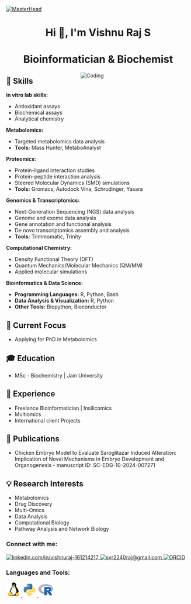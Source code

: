 
[![MasterHead](https://d2u1z1lopyfwlx.cloudfront.net/thumbnails/3e50c2d0-5567-5383-87c8-9cec19e86b1e/fab81a65-2c50-5a4f-a0f6-a4279f631876.jpg)](link-to-where-image-should-point)

<h1 align="center">Hi 👋, I'm Vishnu Raj S</h1>
<h1 align="center">Bioinformatician & Biochemist</h1> 

<img align="right" alt="Coding" width="300" src="https://mhi-omics.org/wp-content/uploads/2020/12/peek-2020-12-18-11-32.gif"> 

## 🚀 Skills

**in vitro lab skills:**
* Antioxidant assays
* Biochemical assays
* Analytical chemistry


**Metabolomics:**
* Targeted metabolomics data analysis
* **Tools:** Mass Hunter, MetaboAnalyst

**Proteomics:**
* Protein-ligand interaction studies
* Protein-peptide interaction analysis
* Steered Molecular Dynamics (SMD) simulations 
* **Tools:** Gromacs, Autodock Vina, Schrodinger, Yasara

**Genomics & Transcriptomics:**
* Next-Generation Sequencing (NGS) data analysis 
* Genome and exome data analysis
* Gene annotation and functional analysis
* De novo transcriptomics assembly and analysis
* **Tools:** Trimmomatic, Trinity

**Computational Chemistry:**
* Density Functional Theory (DFT)
* Quantum Mechanics/Molecular Mechanics (QM/MM)
* Applied molecular simulations

**Bioinformatics & Data Science:**
* **Programming Languages:** R, Python, Bash
* **Data Analysis & Visualization:** R, Python
* **Other Tools:** Biopython, Bioconductor

## 🌱  Current Focus
* Applying for PhD in Metabolomics

## 🎓 Education
* MSc - Biochemistry | Jain University 

## 💼 Experience 
* Freelance Bioinformatician | Insilicomics
* Multiomics
* International client Projects

## 📝 Publications
* Chicken Embryo Model to Evaluate Saroglitazar Induced Alteration: Implication of Novel Mechanisms in Embryo Development and Organogenesis - manuscript ID: SC-EDG-10-2024-007271

## 💡 Research Interests
* Metabolomics
* Drug Discovery
* Multi-Omics
* Data Analysis
* Computational Biology
* Pathway Analysis and Network Biology
  
<h3 align="left">Connect with me:</h3>
<p align="left">
    <a href="https://linkedin.com/in/vishnuraj-161214217" target="_blank">
        <img align="center" src="https://raw.githubusercontent.com/rahuldkjain/github-profile-readme-generator/master/src/images/icons/Social/linked-in-alt.svg" alt="linkedin.com/in/vishnuraj-161214217" height="30" width="40" />
    </a> 
    <a href="mailto:svr2240raj@gmail.com">
        <img align="center" src="https://simpleicons.org/icons/gmail.svg" alt="svr2240raj@gmail.com" height="30" width="40" />
    </a>
    <a href="https://orcid.org/0009-0001-5672-5196" target="_blank">
        <img align="center" src="https://simpleicons.org/icons/orcid.svg" alt="ORCID" height="30" width="40" />
    </a>
</p>
    

<h3 align="left">Languages and Tools:</h3>
<p align="left"> <a href="https://www.linux.org/" target="_blank" rel="noreferrer"> <img src="https://raw.githubusercontent.com/devicons/devicon/master/icons/linux/linux-original.svg" alt="linux" width="40" height="40"/>  </a> <a href="https://www.python.org" target="_blank" rel="noreferrer"> <img src="https://raw.githubusercontent.com/devicons/devicon/master/icons/python/python-original.svg" alt="python" width="40" height="40"/> </a> <a href="https://www.r-project.org/" target="_blank" rel="noreferrer"> <img src="https://raw.githubusercontent.com/devicons/devicon/master/icons/r/r-original.svg" alt="r" width="40" height="40"/> </a>
</p>
